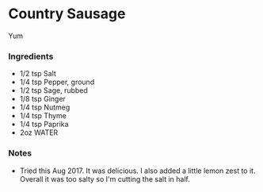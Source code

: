 # Country Sausage

Yum

### Ingredients

 - 1/2 tsp Salt
 - 1/4 tsp Pepper, ground
 - 1/2 tsp Sage, rubbed
 - 1/8 tsp Ginger
 - 1/4 tsp Nutmeg
 - 1/4 tsp Thyme
 - 1/4 tsp Paprika
 - 2oz  WATER

### Notes

 - Tried this Aug 2017. It was delicious. I also added a little lemon zest to
   it. Overall it was too salty so I'm cutting the salt in half.
